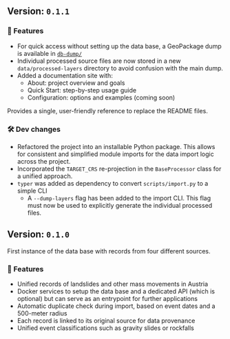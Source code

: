 ## Version: `0.1.1`

### 🌟 Features

- For quick access without setting up the data base, a GeoPackage dump is 
available in [`db-dump/`](./db-dump)
- Individual processed source files are now stored in a new 
`data/processed-layers` directory to avoid confusion with the main dump.
- Added a documentation site with:
    - About: project overview and goals
    - Quick Start: step-by-step usage guide
    - Configuration: options and examples (coming soon)

Provides a single, user-friendly reference to replace the README files.

### 🛠 Dev changes

- Refactored the project into an installable Python package. This allows for 
consistent and simplified module imports for the data import logic across the 
project.
- Incorporated the `TARGET_CRS` re-projection in the `BaseProcessor` class 
for a unified approach.
- `typer` was added as dependency to convert `scripts/import.py` to a simple
CLI
    - A `--dump-layers` flag has been added to the import CLI. This flag must
    now be used to explicitly generate the individual processed files.

## Version: `0.1.0`

First instance of the data base with records from four different sources.

### 🌟 Features

- Unified records of landslides and other mass movements in Austria
- Docker services to setup the data base and a dedicated API 
(which is optional) but can serve as an entrypoint for further applications
- Automatic duplicate check during import, based on event dates and a 500-meter
radius
- Each record is linked to its original source for data provenance
- Unified event classifications such as gravity slides or rockfalls
